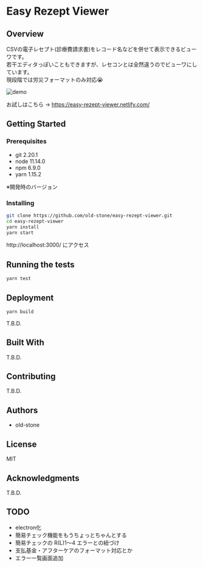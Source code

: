 # Easy Rezept Viewer

## Overview

CSVの電子レセプト(診療費請求書)をレコード名などを併せて表示できるビューワです。  
若干エディタっぽいこともできますが、レセコンとは全然違うのでビューワにしています。  
現段階では労災フォーマットのみ対応😭  

![demo](https://raw.githubusercontent.com/wiki/old-stone/easy-rezept-viewer/images/erv_demo.gif)

お試しはこちら → https://easy-rezept-viewer.netlify.com/

## Getting Started

### Prerequisites

- git 2.20.1
- node 11.14.0
- npm 6.9.0
- yarn 1.15.2

※開発時のバージョン

### Installing

```sh
git clone https://github.com/old-stone/easy-rezept-viewer.git
cd easy-rezept-viewer
yarn install
yarn start
```

http://localhost:3000/ にアクセス

## Running the tests

```sh
yarn test
```

## Deployment

```sh
yarn build
```

T.B.D.

## Built With

T.B.D.

## Contributing

T.B.D.

## Authors

- old-stone

## License

MIT

## Acknowledgments

T.B.D.

## TODO

- electron化
- 簡易チェック機能をもうちょっとちゃんとする
- 簡易チェックの R(L)1〜4 エラーとの紐づけ
- 支払基金・アフターケアのフォーマット対応とか
- エラー一覧画面追加

